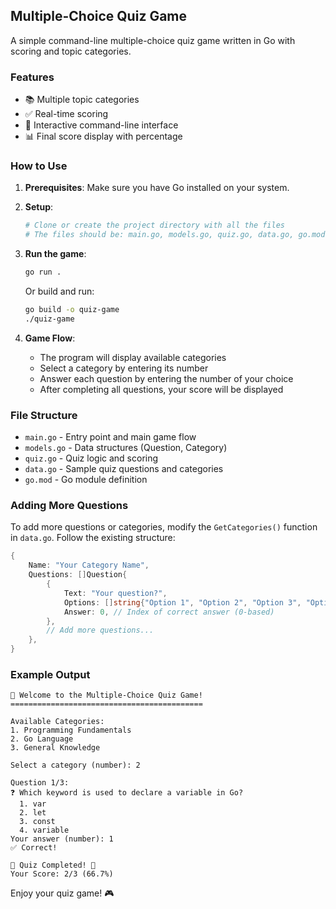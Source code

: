 ## Multiple-Choice Quiz Game

A simple command-line multiple-choice quiz game written in Go with scoring and topic categories.

### Features

- 📚 Multiple topic categories
- ✅ Real-time scoring
- 🎯 Interactive command-line interface
- 📊 Final score display with percentage

### How to Use

1. **Prerequisites**: Make sure you have Go installed on your system.

2. **Setup**: 
   ```bash
   # Clone or create the project directory with all the files
   # The files should be: main.go, models.go, quiz.go, data.go, go.mod
   ```

3. **Run the game**:
   ```bash
   go run .
   ```
   Or build and run:
   ```bash
   go build -o quiz-game
   ./quiz-game
   ```

4. **Game Flow**:
   - The program will display available categories
   - Select a category by entering its number
   - Answer each question by entering the number of your choice
   - After completing all questions, your score will be displayed

### File Structure

- `main.go` - Entry point and main game flow
- `models.go` - Data structures (Question, Category)
- `quiz.go` - Quiz logic and scoring
- `data.go` - Sample quiz questions and categories
- `go.mod` - Go module definition

### Adding More Questions

To add more questions or categories, modify the `GetCategories()` function in `data.go`. Follow the existing structure:

```go
{
    Name: "Your Category Name",
    Questions: []Question{
        {
            Text: "Your question?",
            Options: []string{"Option 1", "Option 2", "Option 3", "Option 4"},
            Answer: 0, // Index of correct answer (0-based)
        },
        // Add more questions...
    },
}
```

### Example Output
```
🎯 Welcome to the Multiple-Choice Quiz Game!
===========================================

Available Categories:
1. Programming Fundamentals
2. Go Language
3. General Knowledge

Select a category (number): 2

Question 1/3:
❓ Which keyword is used to declare a variable in Go?
  1. var
  2. let
  3. const
  4. variable
Your answer (number): 1
✅ Correct!

🎊 Quiz Completed! 🎊
Your Score: 2/3 (66.7%)
```

Enjoy your quiz game! 🎮